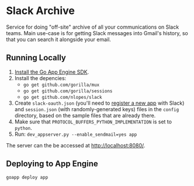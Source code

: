 # Slack Archive

Service for doing "off-site" archive of all your communications on Slack teams. Main use-case is for getting Slack messages into Gmail's history, so that you can search it alongside your email.

## Running Locally

  1. [Install the Go App Engine SDK](https://developers.google.com/appengine/downloads#Google_App_Engine_SDK_for_Go).
  2. Install the depencies:
     * `go get github.com/gorilla/mux`
     * `go get github.com/gorilla/sessions`
     * `go get github.com/nlopes/slack`
  3. Create `slack-oauth.json` (you'll need to [register a new app](https://api.slack.com/applications/new) with Slack) and `session.json` (with randomly-generated keys) files in the `config` directory, based on the sample files that are already there.
  4. Make sure that `PROTOCOL_BUFFERS_PYTHON_IMPLEMENTATION` is set to `python`.
  5. Run: `dev_appserver.py --enable_sendmail=yes app`

The server can the be accessed at [http://localhost:8080/](http://localhost:8080/).

## Deploying to App Engine

```
goapp deploy app
```
